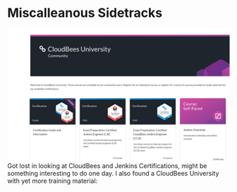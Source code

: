 # Miscalleanous Sidetracks
![](../assets/images/Misc/2022-04-15-15-19-45.png)
Got lost in looking at CloudBees and Jenkins Certifications, might be something interesting to do one day. I also found a CloudBees University with yet more training material:
